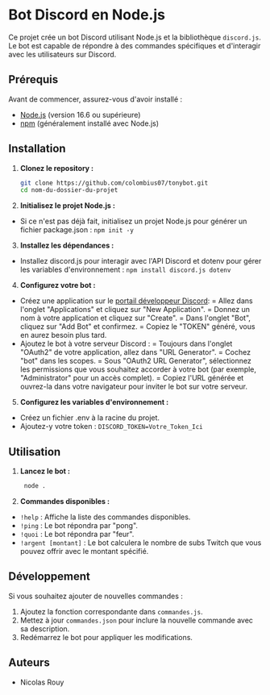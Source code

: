 # Bot Discord en Node.js

Ce projet crée un bot Discord utilisant Node.js et la bibliothèque `discord.js`. Le bot est capable de répondre à des commandes spécifiques et d'interagir avec les utilisateurs sur Discord.

## Prérequis

Avant de commencer, assurez-vous d'avoir installé :

- [Node.js](https://nodejs.org/) (version 16.6 ou supérieure)
- [npm](https://www.npmjs.com/) (généralement installé avec Node.js)

## Installation

1. **Clonez le repository :**

   ```bash
   git clone https://github.com/colombius07/tonybot.git
   cd nom-du-dossier-du-projet
   ```

2. **Initialisez le projet Node.js :**

- Si ce n'est pas déjà fait, initialisez un projet Node.js pour générer un fichier package.json :
`npm init -y`

3. **Installez les dépendances :**

- Installez discord.js pour interagir avec l'API Discord et dotenv pour gérer les variables d'environnement :
  `npm install discord.js dotenv`

4. **Configurez votre bot :**

- Créez une application sur le [portail développeur Discord](https://discord.com/developers/applications):
= Allez dans l'onglet "Applications" et cliquez sur "New Application".
= Donnez un nom à votre application et cliquez sur "Create".
= Dans l'onglet "Bot", cliquez sur "Add Bot" et confirmez.
= Copiez le "TOKEN" généré, vous en aurez besoin plus tard.
- Ajoutez le bot à votre serveur Discord :
= Toujours dans l'onglet "OAuth2" de votre application, allez dans "URL Generator".
= Cochez "bot" dans les scopes.
= Sous "OAuth2 URL Generator", sélectionnez les permissions que vous souhaitez accorder à votre bot (par exemple, "Administrator" pour un accès complet).
= Copiez l'URL générée et ouvrez-la dans votre navigateur pour inviter le bot sur votre serveur.

5. **Configurez les variables d'environnement :**

- Créez un fichier .env à la racine du projet.
- Ajoutez-y votre token :
  `DISCORD_TOKEN=Votre_Token_Ici`
## Utilisation

1. **Lancez le bot :**
   ```bash
    node .
   ```
   
2. **Commandes disponibles :**

- `!help` : Affiche la liste des commandes disponibles.
- `!ping` : Le bot répondra par "pong".
- `!quoi` : Le bot répondra par "feur".
- `!argent [montant]` : Le bot calculera le nombre de subs Twitch que vous pouvez offrir avec le montant spécifié.

## Développement

Si vous souhaitez ajouter de nouvelles commandes :
1. Ajoutez la fonction correspondante dans `commandes.js`.
2. Mettez à jour `commandes.json` pour inclure la nouvelle commande avec sa description.
3. Redémarrez le bot pour appliquer les modifications.

## Auteurs

- Nicolas Rouy

